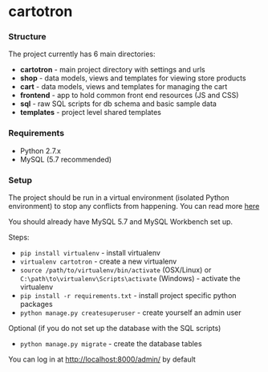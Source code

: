 # cartotron


### Structure

The project currently has 6 main directories:

* **cartotron** - main project directory with settings and urls
* **shop** - data models, views and templates for viewing store products
* **cart** - data models, views and templates for managing the cart
* **frontend** - app to hold common front end resources (JS and CSS)
* **sql** - raw SQL scripts for db schema and basic sample data
* **templates** - project level shared templates

### Requirements

* Python 2.7.x
* MySQL (5.7 recommended)


### Setup

The project should be run in a virtual environment  (isolated Python environment) to stop any conflicts from happening.  You can read more [here](https://virtualenv.pypa.io/en/latest/)

You should already have MySQL 5.7 and MySQL Workbench set up.

Steps:

* `pip install virtualenv` - install virtualenv
* `virtualenv cartotron` - create a new virtualenv
* `source /path/to/virtualenv/bin/activate` (OSX/Linux) or `C:\path\to\virtualenv\Scripts\activate` (Windows) - activate the virtualenv
* `pip install -r requirements.txt` - install project specific python packages
* `python manage.py createsuperuser` - create yourself an admin user

Optional (if you do not set up the database with the SQL scripts)

* `python manage.py migrate` - create the database tables



You can log in at [http://localhost:8000/admin/](http://localhost:8000/admin/) by default